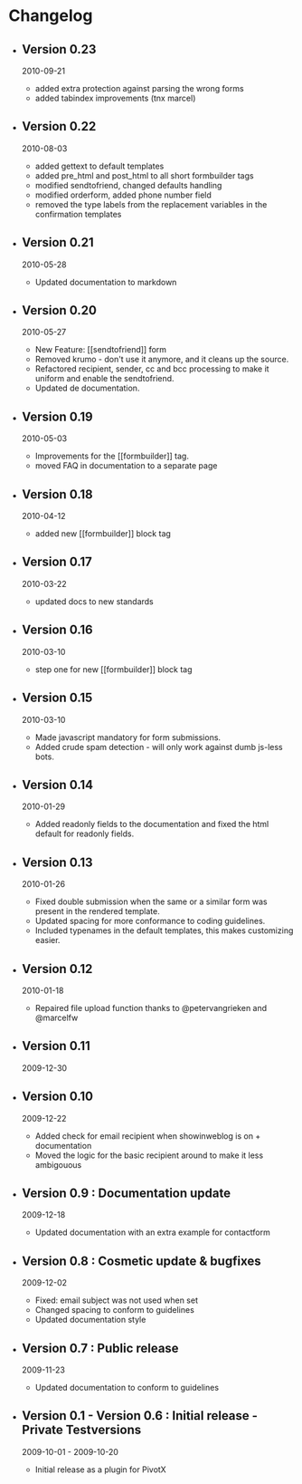 # Changelog

*   ## Version 0.23
	2010-09-21

	*   added extra protection against parsing the wrong forms
	*   added tabindex improvements (tnx marcel)
*   ## Version 0.22
	2010-08-03
	
	*   added gettext to default templates
	*   added pre_html and post_html to all short formbuilder tags
	*   modified sendtofriend, changed defaults handling
	*   modified orderform, added phone number field
	*   removed the type labels from the replacement variables in the confirmation templates
*   ## Version 0.21
	2010-05-28
	
	*   Updated documentation to markdown
*   ## Version 0.20
	2010-05-27

    *	New Feature: [[sendtofriend]] form
    *	Removed krumo - don't use it anymore, and it cleans up the source.
    *	Refactored recipient, sender, cc and bcc processing to make it uniform and enable the sendtofriend.
    *	Updated de documentation.
*   ## Version 0.19
	2010-05-03

    *	Improvements for the [[formbuilder]] tag.
    *	moved FAQ in documentation to a separate page
*   ## Version 0.18
	2010-04-12

    *	added new [[formbuilder]] block tag
*   ## Version 0.17
	2010-03-22

    *	updated docs to new standards
*   ## Version 0.16
	2010-03-10

    *	step one for new [[formbuilder]] block tag
*   ## Version 0.15
	2010-03-10

    *	Made javascript mandatory for form submissions.
    *	Added crude spam detection - will only work against dumb js-less bots.
*   ## Version 0.14
	2010-01-29

    *	Added readonly fields to the documentation and fixed the html default for readonly fields.
*   ## Version 0.13
	2010-01-26

    *	Fixed double submission when the same or a similar form was present in the rendered template.
    *	Updated spacing for more conformance to coding guidelines.
    *	Included typenames in the default templates, this makes customizing easier.
*   ## Version 0.12
	2010-01-18

    *	Repaired file upload function thanks to @petervangrieken and @marcelfw
*   ## Version 0.11
	2009-12-30

*   ## Version 0.10
	2009-12-22

    *	Added check for email recipient when showinweblog is on + documentation
    *	Moved the logic for the basic recipient around to make it less ambigouous
*   ## Version 0.9 : Documentation update
	2009-12-18

    *	Updated documentation with an extra example for contactform
*   ## Version 0.8 : Cosmetic update & bugfixes
	2009-12-02

    *	Fixed: email subject was not used when set
    *	Changed spacing to conform to guidelines
    *	Updated documentation style
*   ## Version 0.7 : Public release
	2009-11-23

    *	Updated documentation to conform to guidelines
*   ## Version 0.1 - Version 0.6 : Initial release - Private Testversions
	2009-10-01 - 2009-10-20

    *	Initial release as a plugin for PivotX
